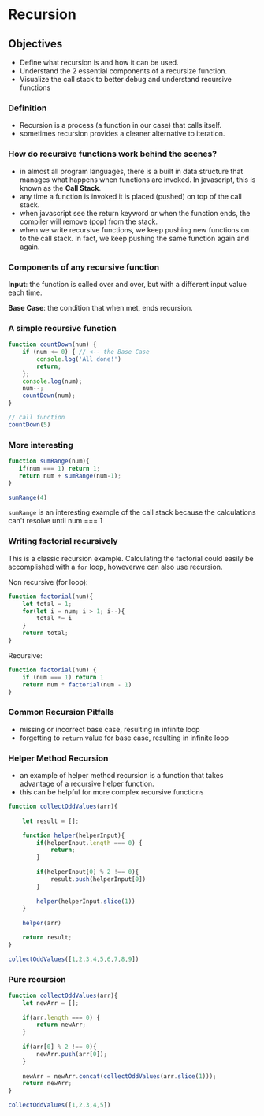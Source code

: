# Recursion

## Objectives
- Define what recursion is and how it can be used.
- Understand the 2 essential components of a recursize function.
- Visualize the call stack to better debug and understand recursive functions

### Definition
- Recursion is a process (a function in our case) that calls itself.
- sometimes recursion provides a cleaner alternative to iteration.

### How do recursive functions work behind the scenes?
- in almost all program languages, there is a built in data structure that manages what happens when functions are invoked. In javascript, this is known as the **Call Stack**.
- any time a function is invoked it is placed (pushed) on top of the call stack.
- when javascript see the return keyword or when the function ends, the compiler will remove (pop) from the stack.
- when we write recursive functions, we keep pushing new functions on to the call stack. In fact, we keep pushing the same function again and again.

### Components of any recursive function
**Input**: the function is called over and over, but with a different input value each time.

**Base Case**: the condition that when met, ends recursion.

### A simple recursive function
```javascript
function countDown(num) {
    if (num <= 0) { // <-- the Base Case
        console.log('All done!')
        return;
    };
    console.log(num);
    num--;
    countDown(num);
}

// call function
countDown(5)
```

### More interesting
```javascript
function sumRange(num){
   if(num === 1) return 1; 
   return num + sumRange(num-1);
}

sumRange(4)
```
`sumRange` is an interesting example of the call stack because the calculations can't resolve until num === 1

### Writing factorial recursively

This is a classic recursion example. Calculating the factorial could easily be accomplished with a `for` loop, howeverwe can also use recursion.

Non recursive (for loop):
```javascript
function factorial(num){
    let total = 1;
    for(let i = num; i > 1; i--){
        total *= i
    }
    return total;
}
```

Recursive:
```javascript
function factorial(num) {
    if (num === 1) return 1
    return num * factorial(num - 1)
}
```

### Common Recursion Pitfalls
- missing or incorrect base case, resulting in infinite loop
- forgetting to `return` value for base case, resulting in infinite loop

### Helper Method Recursion
- an example of helper method recursion is a function that takes advantage of a recursive helper function.
- this can be helpful for more complex recursive functions

```javascript
function collectOddValues(arr){
    
    let result = [];

    function helper(helperInput){
        if(helperInput.length === 0) {
            return;
        }
        
        if(helperInput[0] % 2 !== 0){
            result.push(helperInput[0])
        }
        
        helper(helperInput.slice(1))
    }
    
    helper(arr)

    return result;
}

collectOddValues([1,2,3,4,5,6,7,8,9])
```

### Pure recursion

```javascript
function collectOddValues(arr){
    let newArr = [];
    
    if(arr.length === 0) {
        return newArr;
    }
        
    if(arr[0] % 2 !== 0){
        newArr.push(arr[0]);
    }
        
    newArr = newArr.concat(collectOddValues(arr.slice(1)));
    return newArr;
}

collectOddValues([1,2,3,4,5])
```                                 
                                                                
                                                                             
                            
            